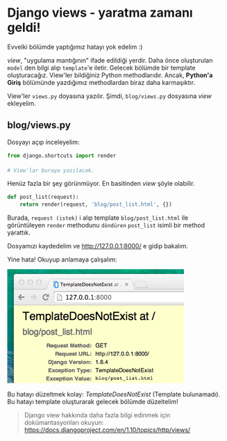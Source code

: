 # Django views - yaratma zamanı geldi!

Evvelki bölümde yaptığımız hatayı yok edelim :)

*view*, "uygulama mantığının" ifade edildiği yerdir. Daha önce oluşturulan `model` den bilgi alıp `template`'e iletir. Gelecek bölümde bir template oluşturacağız. View'ler bildiğiniz Python methodlarıdır. Ancak, **Python'a Giriş** bölümünde yazdığımız methodlardan biraz daha karmaşıktır.

View'ler `views.py` doyasına yazılır. Şimdi, `blog/views.py` dosyasına *view* ekleyelim.

## blog/views.py

Dosyayı açıp inceleyelim:

```python
from django.shortcuts import render

# View'lar buraya yazılacak.
```    

Henüz fazla bir şey görünmüyor. En basitinden *view* şöyle olabilir.

```python
def post_list(request):     
    return render(request, 'blog/post_list.html', {})
```    

Burada, `request (istek)` i alıp template `blog/post_list.html` ile görüntüleyen `render` methodunu `döndüren` `post_list` isimli bir method yarattık.

Dosyamızı kaydedelim ve http://127.0.0.1:8000/ e gidip bakalım.

Yine hata! Okuyup anlamaya çalışalım:

![Hata][1]

 [1]: images/error.png

Bu hatayı düzeltmek kolay: *TemplateDoesNotExist* (Template bulunamadı). Bu hatayı template oluşturarak gelecek bölümde düzeltelim!

> Django view hakkında daha fazla bilgi edinmek için dokümantasyonları okuyun: https://docs.djangoproject.com/en/1.10/topics/http/views/
